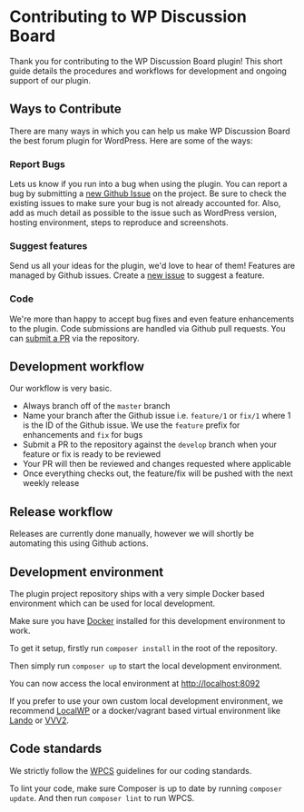 # Contributing to WP Discussion Board

Thank you for contributing to the WP Discussion Board plugin! This short guide details the procedures and workflows for development and ongoing support of our plugin.

## Ways to Contribute

There are many ways in which you can help us make WP Discussion Board the best forum plugin for WordPress. Here are some of the ways:

### Report Bugs

Lets us know if you run into a bug when using the plugin. You can report a bug by submitting a [new Github Issue](https://github.com/wpdiscussionboard/wp-discussion-board/issues/new) on the project. Be sure to check the existing issues to make sure your bug is not already accounted for. Also, add as much detail as possible to the issue such as WordPress version, hosting environment, steps to reproduce and screenshots.

### Suggest features

Send us all your ideas for the plugin, we'd love to hear of them! Features are managed by Github issues. Create a [new issue](https://github.com/wpdiscussionboard/wp-discussion-board/issues/new) to suggest a feature.

### Code

We're more than happy to accept bug fixes and even feature enhancements to the plugin. Code submissions are handled via Github pull requests. You can [submit a PR](https://github.com/wpdiscussionboard/wp-discussion-board/compare) via the repository.

## Development workflow

Our workflow is very basic.

- Always branch off of the `master` branch
- Name your branch after the Github issue i.e. `feature/1` or `fix/1` where 1 is the ID of the Github issue. We use the `feature` prefix for enhancements and `fix` for bugs
- Submit a PR to the repository against the `develop` branch when your feature or fix is ready to be reviewed
- Your PR will then be reviewed and changes requested where applicable
- Once everything checks out, the feature/fix will be pushed with the next weekly release

## Release workflow

Releases are currently done manually, however we will shortly be automating this using Github actions.

## Development environment

The plugin project repository ships with a very simple Docker based environment which can be used for local development.

Make sure you have [Docker](https://www.docker.com/) installed for this development environment to work.

To get it setup, firstly run `composer install` in the root of the repository.

Then simply run `composer up` to start the local development environment.

You can now access the local environment at [http://localhost:8092](http://localhost:8092)

If you prefer to use your own custom local development environment, we recommend [LocalWP](https://localwp.com/) or a docker/vagrant based virtual environment like [Lando](https://lando.dev/) or [VVV2](https://varyingvagrantvagrants.org/).

## Code standards

We strictly follow the [WPCS](https://github.com/WordPress/WordPress-Coding-Standards) guidelines for our coding standards.

To lint your code, make sure Composer is up to date by running `composer update`. And then run `composer lint` to run WPCS.

